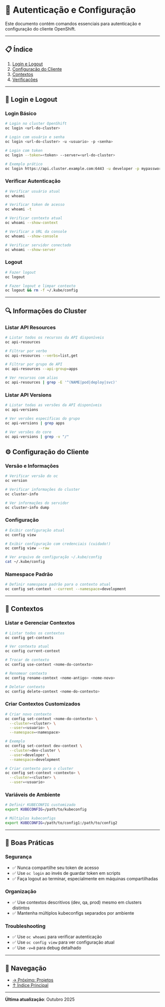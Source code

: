 # 🔐 Autenticação e Configuração

Este documento contém comandos essenciais para autenticação e configuração do cliente OpenShift.

---

## 📋 Índice

1. [Login e Logout](#login-e-logout)
2. [Configuração do Cliente](#configuração-do-cliente)
3. [Contextos](#contextos)
4. [Verificações](#verificações)

---

## 🔑 Login e Logout

### Login Básico
```bash ignore-test
# Login no cluster OpenShift
oc login <url-do-cluster>
```

```bash ignore-test
# Login com usuário e senha
oc login <url-do-cluster> -u <usuario> -p <senha>
```

```bash ignore-test
# Login com token
oc login --token=<token> --server=<url-do-cluster>
```

```bash ignore-test
# Exemplo prático
oc login https://api.cluster.example.com:6443 -u developer -p mypassword
```

### Verificar Autenticação
```bash
# Verificar usuário atual
oc whoami
```

```bash
# Verificar token de acesso
oc whoami -t
```

```bash
# Verificar contexto atual
oc whoami --show-context
```

```bash
# Verificar a URL da console
oc whoami --show-console
```

```bash
# Verificar servidor conectado
oc whoami --show-server
```

### Logout
```bash ignore-test
# Fazer logout
oc logout
```

```bash ignore-test
# Fazer logout e limpar contexto
oc logout && rm -f ~/.kube/config
```

---

## 🔍 Informações do Cluster


### Listar API Resources
```bash
# Listar todos os recursos da API disponíveis
oc api-resources
```

```bash
# Filtrar por verbo
oc api-resources --verbs=list,get
```

```bash
# Filtrar por grupo de API
oc api-resources --api-group=apps
```

```bash
# Ver recursos com alias
oc api-resources | grep -E '^(NAME|pod|deploy|svc)'
```

### Listar API Versions
```bash
# Listar todas as versões da API disponíveis
oc api-versions
```

```bash
# Ver versões específicas do grupo
oc api-versions | grep apps
```

```bash
# Ver versões do core
oc api-versions | grep -v "/"
```

## ⚙️ Configuração do Cliente

### Versão e Informações
```bash
# Verificar versão do oc
oc version
```

```bash
# Verificar informações do cluster
oc cluster-info
```

```bash
# Ver informações do servidor
oc cluster-info dump
```

### Configuração
```bash
# Exibir configuração atual
oc config view
```

```bash
# Exibir configuração com credenciais (cuidado!)
oc config view --raw
```

```bash
# Ver arquivo de configuração ~/.kube/config
cat ~/.kube/config
```

### Namespace Padrão
```bash
# Definir namespace padrão para o contexto atual
oc config set-context --current --namespace=development
```
---

## 🔄 Contextos

### Listar e Gerenciar Contextos
```bash
# Listar todos os contextos
oc config get-contexts
```

```bash
# Ver contexto atual
oc config current-context
```

```bash ignore-test
# Trocar de contexto
oc config use-context <nome-do-contexto>
```

```bash ignore-test
# Renomear contexto
oc config rename-context <nome-antigo> <nome-novo>
```

```bash ignore-test
# Deletar contexto
oc config delete-context <nome-do-contexto>
```

### Criar Contextos Customizados
```bash ignore-test
# Criar novo contexto
oc config set-context <nome-do-contexto> \
  --cluster=<cluster> \
  --user=<usuario> \
  --namespace=<namespace>
```

```bash ignore-test
# Exemplo
oc config set-context dev-context \
  --cluster=dev-cluster \
  --user=developer \
  --namespace=development
```

```bash ignore-test
# Criar contexto para o cluster
oc config set-context <contexto> \
  --cluster=<cluster> \
  --user=<usuario>
```

### Variáveis de Ambiente
```bash ignore-test
# Definir KUBECONFIG customizado
export KUBECONFIG=/path/to/kubeconfig
```

```bash ignore-test
# Múltiplos kubeconfigs
export KUBECONFIG=/path/to/config1:/path/to/config2
```
---

## 📝 Boas Práticas

### Segurança
- ✅ Nunca compartilhe seu token de acesso
- ✅ Use `oc login` ao invés de guardar token em scripts
- ✅ Faça logout ao terminar, especialmente em máquinas compartilhadas

### Organização
- ✅ Use contextos descritivos (dev, qa, prod) mesmo em clusters distintos
- ✅ Mantenha múltiplos kubeconfigs separados por ambiente

### Troubleshooting
- ✅ Use `oc whoami` para verificar autenticação
- ✅ Use `oc config view` para ver configuração atual
- ✅ Use `-v=8` para debug detalhado

---

## 📖 Navegação

- [→ Próximo: Projetos](02-projetos.md)
- [↑ Índice Principal](README.md)

---

**Última atualização**: Outubro 2025
